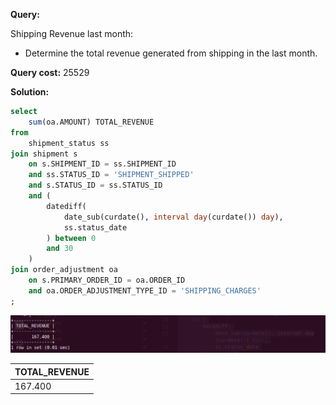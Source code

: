 **Query:**

Shipping Revenue last month:

- Determine the total revenue generated from shipping in the last month.

**Query cost:** 25529

**Solution:**

```sql
select
    sum(oa.AMOUNT) TOTAL_REVENUE
from
    shipment_status ss
join shipment s
    on s.SHIPMENT_ID = ss.SHIPMENT_ID
    and ss.STATUS_ID = 'SHIPMENT_SHIPPED'
    and s.STATUS_ID = ss.STATUS_ID
    and (
        datediff(
            date_sub(curdate(), interval day(curdate()) day),
            ss.status_date
        ) between 0
        and 30
    )
join order_adjustment oa
    on s.PRIMARY_ORDER_ID = oa.ORDER_ID
    and oa.ORDER_ADJUSTMENT_TYPE_ID = 'SHIPPING_CHARGES'
;
```

![alt text](image.png)

| TOTAL_REVENUE |
| ------------- |
| 167.400       |
